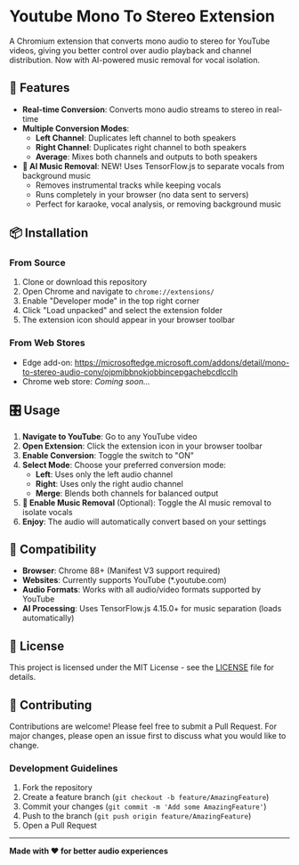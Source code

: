 # Youtube Mono To Stereo Extension

A Chromium extension that converts mono audio to stereo for YouTube videos, giving you better control over audio playback and channel distribution. Now with AI-powered music removal for vocal isolation.

## 🚀 Features

- **Real-time Conversion**: Converts mono audio streams to stereo in real-time
- **Multiple Conversion Modes**:
  - **Left Channel**: Duplicates left channel to both speakers
  - **Right Channel**: Duplicates right channel to both speakers  
  - **Average**: Mixes both channels and outputs to both speakers
- **🎤 AI Music Removal**: NEW! Uses TensorFlow.js to separate vocals from background music
  - Removes instrumental tracks while keeping vocals
  - Runs completely in your browser (no data sent to servers)
  - Perfect for karaoke, vocal analysis, or removing background music

## 📦 Installation

### From Source
1. Clone or download this repository
2. Open Chrome and navigate to `chrome://extensions/`
3. Enable "Developer mode" in the top right corner
4. Click "Load unpacked" and select the extension folder
5. The extension icon should appear in your browser toolbar

### From Web Stores
- Edge add-on: https://microsoftedge.microsoft.com/addons/detail/mono-to-stereo-audio-conv/ojpmibbnokjobbincepgachebcdlcclh
- Chrome web store: *Coming soon...*

## 🎛️ Usage

1. **Navigate to YouTube**: Go to any YouTube video
2. **Open Extension**: Click the extension icon in your browser toolbar
3. **Enable Conversion**: Toggle the switch to "ON"
4. **Select Mode**: Choose your preferred conversion mode:
   - **Left**: Uses only the left audio channel
   - **Right**: Uses only the right audio channel
   - **Merge**: Blends both channels for balanced output
5. **🎤 Enable Music Removal** (Optional): Toggle the AI music removal to isolate vocals
6. **Enjoy**: The audio will automatically convert based on your settings

## 🎯 Compatibility

- **Browser**: Chrome 88+ (Manifest V3 support required)
- **Websites**: Currently supports YouTube (*.youtube.com)
- **Audio Formats**: Works with all audio/video formats supported by YouTube
- **AI Processing**: Uses TensorFlow.js 4.15.0+ for music separation (loads automatically)

## 📝 License

This project is licensed under the MIT License - see the [LICENSE](LICENSE) file for details.

## 🤝 Contributing

Contributions are welcome! Please feel free to submit a Pull Request. For major changes, please open an issue first to discuss what you would like to change.

### Development Guidelines
1. Fork the repository
2. Create a feature branch (`git checkout -b feature/AmazingFeature`)
3. Commit your changes (`git commit -m 'Add some AmazingFeature'`)
4. Push to the branch (`git push origin feature/AmazingFeature`)
5. Open a Pull Request

---

**Made with ❤️ for better audio experiences**

